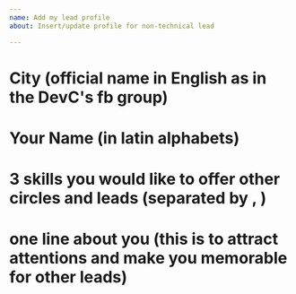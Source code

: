 ```yaml
---
name: Add my lead profile
about: Insert/update profile for non-technical lead

---
```


# City (official name in English as in the DevC's fb group)


# Your Name (in latin alphabets)


# 3 skills you would like to offer other circles and leads (separated by , )


# one line about you (this is to attract attentions and make you memorable for other leads)
